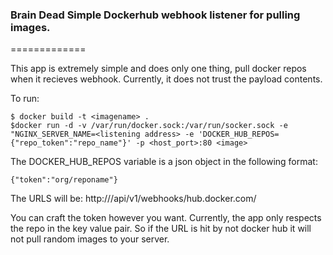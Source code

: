 ### Brain Dead Simple Dockerhub webhook listener for pulling images.

=============

This app is extremely simple and does only one thing, pull docker repos when it recieves webhook. Currently, it does not trust the payload contents.

To run:

```   
$ docker build -t <imagename> .
$docker run -d -v /var/run/docker.sock:/var/run/socker.sock -e "NGINX_SERVER_NAME=<listening address> -e 'DOCKER_HUB_REPOS={"repo_token":"repo_name"}' -p <host_port>:80 <image>
   ```

The DOCKER_HUB_REPOS variable is a json object in the following format:

```
{"token":"org/reponame"}
```

The URLS will be:
http://<listening address>/api/v1/webhooks/hub.docker.com/<token>

You can craft the token however you want. Currently, the app only respects the repo in the key value pair. So if the URL is hit by not docker hub it will not pull random images to your server.